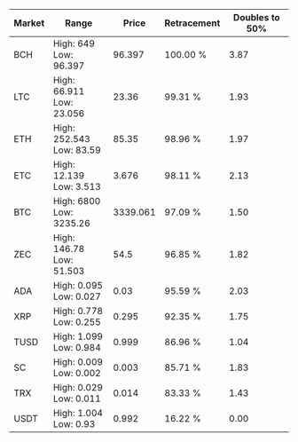 | Market | Range | Price| Retracement | Doubles to 50% |
| --- | --- | --- | --- | --- |
| BCH | High: 649<br />Low: 96.397 | 96.397 | 100.00 % | 3.87 |
| LTC | High: 66.911<br />Low: 23.056 | 23.36 | 99.31 % | 1.93 |
| ETH | High: 252.543<br />Low: 83.59 | 85.35 | 98.96 % | 1.97 |
| ETC | High: 12.139<br />Low: 3.513 | 3.676 | 98.11 % | 2.13 |
| BTC | High: 6800<br />Low: 3235.26 | 3339.061 | 97.09 % | 1.50 |
| ZEC | High: 146.78<br />Low: 51.503 | 54.5 | 96.85 % | 1.82 |
| ADA | High: 0.095<br />Low: 0.027 | 0.03 | 95.59 % | 2.03 |
| XRP | High: 0.778<br />Low: 0.255 | 0.295 | 92.35 % | 1.75 |
| TUSD | High: 1.099<br />Low: 0.984 | 0.999 | 86.96 % | 1.04 |
| SC | High: 0.009<br />Low: 0.002 | 0.003 | 85.71 % | 1.83 |
| TRX | High: 0.029<br />Low: 0.011 | 0.014 | 83.33 % | 1.43 |
| USDT | High: 1.004<br />Low: 0.93 | 0.992 | 16.22 % | 0.00 |
